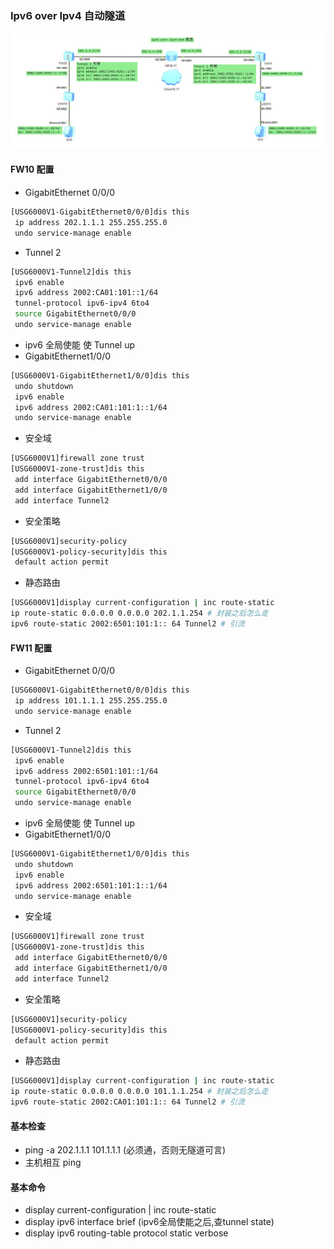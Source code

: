 ### Ipv6 over Ipv4 自动隧道
![Image](./../common/6o4.jpg)
#### FW10 配置
* GigabitEthernet 0/0/0
```sh
[USG6000V1-GigabitEthernet0/0/0]dis this
 ip address 202.1.1.1 255.255.255.0
 undo service-manage enable
```
* Tunnel 2
```sh
[USG6000V1-Tunnel2]dis this
 ipv6 enable
 ipv6 address 2002:CA01:101::1/64
 tunnel-protocol ipv6-ipv4 6to4
 source GigabitEthernet0/0/0
 undo service-manage enable
```
* ipv6 全局使能 使 Tunnel up
* GigabitEthernet1/0/0
```sh
[USG6000V1-GigabitEthernet1/0/0]dis this
 undo shutdown
 ipv6 enable
 ipv6 address 2002:CA01:101:1::1/64
 undo service-manage enable
```
* 安全域
```sh
[USG6000V1]firewall zone trust 
[USG6000V1-zone-trust]dis this
 add interface GigabitEthernet0/0/0
 add interface GigabitEthernet1/0/0
 add interface Tunnel2
```
* 安全策略
```sh
[USG6000V1]security-policy 
[USG6000V1-policy-security]dis this
 default action permit
```
* 静态路由
```sh
[USG6000V1]display current-configuration | inc route-static
ip route-static 0.0.0.0 0.0.0.0 202.1.1.254 # 封装之后怎么走
ipv6 route-static 2002:6501:101:1:: 64 Tunnel2 # 引流
```

#### FW11 配置
* GigabitEthernet 0/0/0
```sh
[USG6000V1-GigabitEthernet0/0/0]dis this
 ip address 101.1.1.1 255.255.255.0
 undo service-manage enable
```
* Tunnel 2
```sh
[USG6000V1-Tunnel2]dis this
 ipv6 enable
 ipv6 address 2002:6501:101::1/64
 tunnel-protocol ipv6-ipv4 6to4
 source GigabitEthernet0/0/0
 undo service-manage enable
```
* ipv6 全局使能 使 Tunnel up
* GigabitEthernet1/0/0
```sh
[USG6000V1-GigabitEthernet1/0/0]dis this
 undo shutdown
 ipv6 enable
 ipv6 address 2002:6501:101:1::1/64
 undo service-manage enable
```
* 安全域
```sh
[USG6000V1]firewall zone trust 
[USG6000V1-zone-trust]dis this
 add interface GigabitEthernet0/0/0
 add interface GigabitEthernet1/0/0
 add interface Tunnel2
```
* 安全策略
```sh
[USG6000V1]security-policy 
[USG6000V1-policy-security]dis this
 default action permit
```
* 静态路由
```sh
[USG6000V1]display current-configuration | inc route-static
ip route-static 0.0.0.0 0.0.0.0 101.1.1.254 # 封装之后怎么走
ipv6 route-static 2002:CA01:101:1:: 64 Tunnel2 # 引流
```
#### 基本检查
* ping -a 202.1.1.1 101.1.1.1 (必须通，否则无隧道可言)
* 主机相互 ping
#### 基本命令
* display current-configuration | inc route-static
* display ipv6 interface brief (ipv6全局使能之后,查tunnel state)
* display ipv6 routing-table protocol static verbose